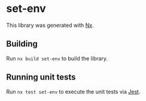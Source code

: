 # set-env

This library was generated with [Nx](https://nx.dev).

## Building

Run `nx build set-env` to build the library.

## Running unit tests

Run `nx test set-env` to execute the unit tests via [Jest](https://jestjs.io).

